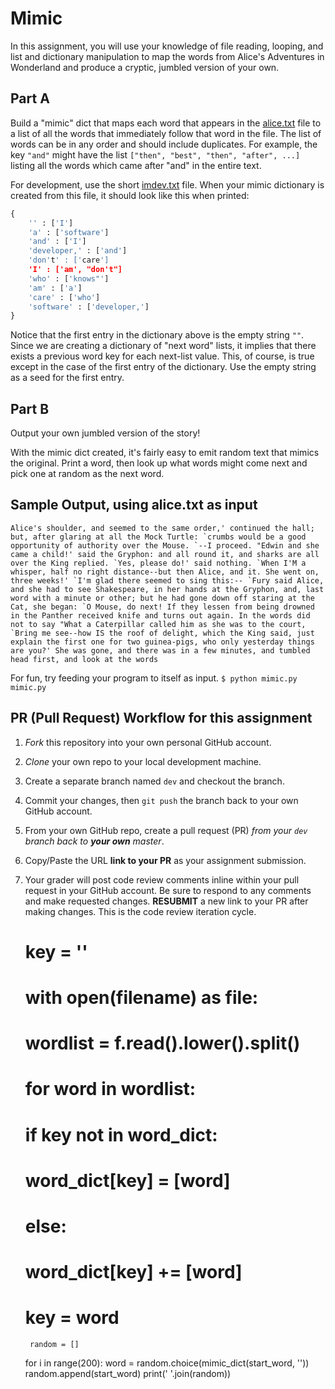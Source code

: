# Mimic 

In this assignment, you will use your knowledge of file reading, looping, and list and dictionary manipulation to map the words from Alice's Adventures in Wonderland and produce a cryptic, jumbled version of your own.

## Part A
Build a "mimic" dict that maps each word that appears in the [alice.txt](./alice.txt) file to a list of all the words that immediately follow that word in the file. The list of words can be in any order and should include duplicates. For example, the key `"and"` might have the list `["then", "best", "then", "after", ...]` listing all the words which came after "and" in the entire text.

For development, use the short [imdev.txt](./imdev.txt) file. When your mimic dictionary is created from this file, it should look like this when printed:
```python
{
    '' : ['I']
    'a' : ['software']
    'and' : ['I']
    'developer,' : ['and']
    'don't' : ['care']
    'I' : ['am', "don't"]
    'who' : ['knows"']
    'am' : ['a']
    'care' : ['who']
    'software' : ['developer,']
}
```
Notice that the first entry in the dictionary above is the empty string `""`.  Since we are creating a dictionary of "next word" lists, it implies that there exists a previous word key for each next-list value.  This, of course, is true except in the case of the first entry of the dictionary. Use the empty string as a seed for the first entry.

## Part B
Output your own jumbled version of the story!

With the mimic dict created, it's fairly easy to emit random text that mimics the original. Print a word, then look up what words might come next and pick one at random as the next word.

## Sample Output, using alice.txt as input
```console
Alice's shoulder, and seemed to the same order,' continued the hall; but, after glaring at all the Mock Turtle: `crumbs would be a good opportunity of authority over the Mouse. `--I proceed. "Edwin and she came a child!' said the Gryphon: and all round it, and sharks are all over the King replied. `Yes, please do!' said nothing. `When I'M a whisper, half no right distance--but then Alice, and it. She went on, three weeks!' `I'm glad there seemed to sing this:-- `Fury said Alice, and she had to see Shakespeare, in her hands at the Gryphon, and, last word with a minute or other; but he had gone down off staring at the Cat, she began: `O Mouse, do next! If they lessen from being drowned in the Panther received knife and turns out again. In the words did not to say "What a Caterpillar called him as she was to the court, `Bring me see--how IS the roof of delight, which the King said, just explain the first one for two guinea-pigs, who only yesterday things are you?' She was gone, and there was in a few minutes, and tumbled head first, and look at the words
```


For fun, try feeding your program to itself as input. `$ python mimic.py mimic.py`


## PR (Pull Request) Workflow for this assignment
1. *Fork* this repository into your own personal GitHub account.
2. *Clone* your own repo to your local development machine.
3. Create a separate branch named `dev` and checkout the branch.
5. Commit your changes, then `git push` the branch back to your own GitHub account.
5. From your own GitHub repo, create a pull request (PR) *from your `dev` branch back to **your own** master*.
6. Copy/Paste the URL **link to your PR** as your assignment submission.
7. Your grader will post code review comments inline within your pull request in your GitHub account. Be sure to respond to any comments and make requested changes. **RESUBMIT** a new link to your PR after making changes. This is the code review iteration cycle.


    # key = ''
    # with open(filename) as file:
    #     wordlist = f.read().lower().split()
    # for word in wordlist:
    #     if key not in word_dict:
    #         word_dict[key] = [word]
    #     else:
    #         word_dict[key] += [word]
    #     key = word

        random = []
    for i in range(200):
        word = random.choice(mimic_dict(start_word, ''))
        random.append(start_word)
    print(' '.join(random))